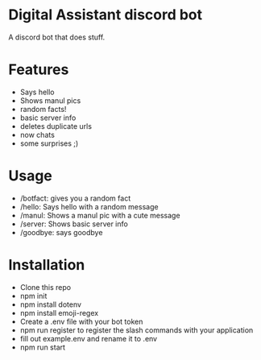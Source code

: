 # Digital Assistant discord bot
A discord bot that does stuff. 

# Features
- Says hello
- Shows manul pics
- random facts!
- basic server info
- deletes duplicate urls
- now chats
- some surprises ;)

# Usage
- /botfact: gives you a random fact
- /hello: Says hello with a random message
- /manul: Shows a manul pic with a cute message
- /server: Shows basic server info
- /goodbye: says goodbye

# Installation
- Clone this repo
- npm init
- npm install dotenv
- npm install emoji-regex
- Create a .env file with your bot token
- npm run register to register the slash commands with your application
- fill out example.env and rename it to .env
- npm run start
